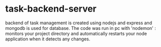 # task-backend-server

backend of task management is created using nodejs and express and mongodb is used for database. The code was run in pc with 'nodemon' : monitors your project directory and automatically restarts your node application when it detects any changes.
